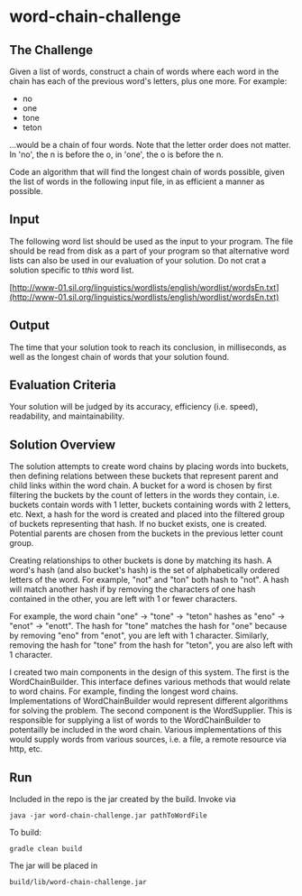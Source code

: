 # word-chain-challenge

## The Challenge
Given a list of words, construct a chain of words where each word in the chain has each of the previous word's letters, plus one more.  For example:
* no
* one
* tone
* teton

...would be a chain of four words.  Note that the letter order does not matter.  In 'no', the n is before the o, in 'one', the o is before the n.

Code an algorithm that will find the longest chain of words possible, given the list of words in the following input file, in as efficient a manner as possible.

## Input
The following word list should be used as the input to your program.  The file should be read from disk as a part of your program so that alternative word lists can also be used in our evaluation of your solution.  Do not crat a solution specific to t*this* word list.

[http://www-01.sil.org/linguistics/wordlists/english/wordlist/wordsEn.txt](http://www-01.sil.org/linguistics/wordlists/english/wordlist/wordsEn.txt)

## Output
The time that your solution took to reach its conclusion, in milliseconds, as well as the longest chain of words that your solution found.

## Evaluation Criteria
Your solution will be judged by its accuracy, efficiency (i.e. speed), readability, and maintainability.

## Solution Overview
The solution attempts to create word chains by placing words into buckets, then defining relations between these buckets that represent parent and child links within the word chain.  A bucket for a word is chosen by first filtering the buckets by the count of letters in the words they contain, i.e. buckets contain words with 1 letter, buckets containing words with 2 letters, etc.  Next, a hash for the word is created and placed into the filtered group of buckets representing that hash.  If no bucket exists, one is created.  Potential parents are chosen from the buckets in the previous letter count group.

Creating relationships to other buckets is done by matching its hash.  A word's hash (and also bucket's hash) is the set of alphabetically ordered letters of the word.  For example, "not" and "ton" both hash to "not".  A hash will match another hash if by removing the characters of one hash contained in the other, you are left with 1 or fewer characters.

For example, the word chain "one" -> "tone" -> "teton" hashes as "eno" -> "enot" -> "enott".  The hash for "tone" matches the hash for "one" because by removing "eno" from "enot", you are left with 1 character.  Similarly, removing the hash for "tone" from the hash for "teton", you are also left with 1 character.

I created two main components in the design of this system.  The first is the WordChainBuilder.  This interface defines various methods that would relate to word chains.  For example, finding the longest word chains.  Implementations of WordChainBuilder would represent different algorithms for solving the problem.  The second component is the WordSupplier.  This is responsible for supplying a list of words to the WordChainBuilder to potentailly be included in the word chain.  Various implementations of this would supply words from various sources, i.e. a file, a remote resource via http, etc.

## Run
Included in the repo is the jar created by the build.  Invoke via 
```
java -jar word-chain-challenge.jar pathToWordFile
```  

To build: 
```
gradle clean build
```
The jar will be placed in
```
build/lib/word-chain-challenge.jar
```

